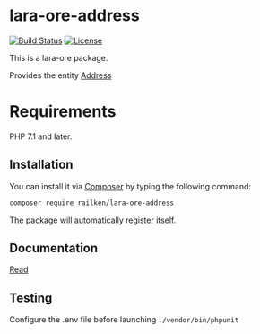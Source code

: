 # lara-ore-address

[![Build Status](https://travis-ci.org/railken/lara-ore-address.svg?branch=master)](https://travis-ci.org/railken/lara-ore-address)
[![License](https://img.shields.io/badge/License-MIT-yellow.svg)](https://opensource.org/licenses/MIT)

This is a lara-ore package.

Provides the entity [Address](src/Address/Address.php) 

# Requirements

PHP 7.1 and later.

## Installation

You can install it via [Composer](https://getcomposer.org/) by typing the following command:

```bash
composer require railken/lara-ore-address
```

The package will automatically register itself.

## Documentation

[Read](docs/index.md)

## Testing

Configure the .env file before launching `./vendor/bin/phpunit`